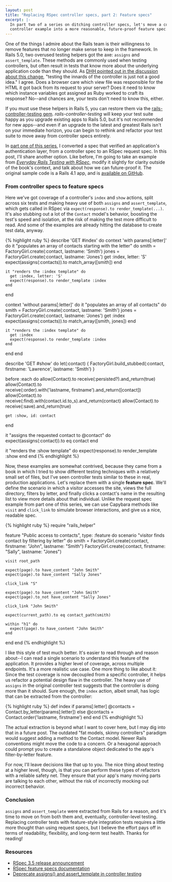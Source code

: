 ```yaml
---
layout: post
title: "Replacing RSpec controller specs, part 2: Feature specs"
excerpt: |-
  In part two of a series on ditching controller specs, let's move a complicated
  controller example into a more reasonable, future-proof feature spec.
---
```


One of the things I admire about the Rails team is their willingness to remove features that no longer make sense to keep in the framework. In Rails 5.0, two overused testing helpers got the axe: `assigns` and `assert_template`. These methods are commonly used when testing controllers, but often result in tests that know more about the underlying application code than they should. As [DHH pointed out in the discussion about this change](https://github.com/rails/rails/issues/18950), "testing the innards of the controller is just not a good idea." I agree. Does a browser care which view file was responsible for the HTML it got back from its request to your server? Does it need to know which instance variables got assigned as Ruby worked to craft its response? No--and chances are, your tests don't need to know this, either.

If you must use these helpers in Rails 5, you can restore them via the [rails-controller-testing gem](https://github.com/rails/rails-controller-testing).  *rails-controller-testing* will keep your test suite happy as you upgrade existing apps to Rails 5.0, but it's not recommended for new apps--and even if an upgrade to the latest and greatest Rails isn't on your immediate horizon, you can begin to rethink and refactor your test suite to move away from controller specs entirely.

In [part one of this series](/2016/08/29/replace-rspec-controller-tests.html), I converted a spec that verified an application's authentication layer, from a controller spec to an RSpec request spec. In this post, I'll share another option. Like before, I'm going to take an example from *[Everyday Rails Testing with RSpec](https://leanpub.com/everydayrailsrspec)*, modify it slightly for clarity outside of the book's context, and talk about how we can future-proof it. The original sample code is a Rails 4.1 app, and is [available on GitHub](https://github.com/everydayrails/rails-4-1-rspec-3-0).

### From controller specs to feature specs

Here we've got coverage of a controller's `index` and `show` actions, split across six tests and making heavy use of both `assigns` and `assert_template`, which gets called in RSpec via `expect(response).to render_template(...)`. It's also stubbing out a lot of the `Contact` model's behavior, boosting the test's speed and isolation, at the risk of making the test more difficult to read. And some of the examples are already hitting the database to create test data, anyway.

{% highlight ruby %}
describe 'GET #index' do
  context 'with params[:letter]' do
    it "populates an array of contacts starting with the letter" do
      smith = FactoryGirl.create(:contact, lastname: 'Smith')
      jones = FactoryGirl.create(:contact, lastname: 'Jones')
      get :index, letter: 'S'
      expect(assigns(:contacts)).to match_array([smith])
    end

    it "renders the :index template" do
      get :index, letter: 'S'
      expect(response).to render_template :index
    end
  end

  context 'without params[:letter]' do
    it "populates an array of all contacts" do
      smith = FactoryGirl.create(:contact, lastname: 'Smith')
      jones = FactoryGirl.create(:contact, lastname: 'Jones')
      get :index
      expect(assigns(:contacts)).to match_array([smith, jones])
    end

    it "renders the :index template" do
      get :index
      expect(response).to render_template :index
    end
  end
end

describe 'GET #show' do
  let(:contact) { FactoryGirl.build_stubbed(:contact,
    firstname: 'Lawrence', lastname: 'Smith') }

  before :each do
    allow(Contact).to receive(:persisted?).and_return(true)
    allow(Contact).to \
      receive(:order).with('lastname, firstname').and_return([contact])
    allow(Contact).to \
      receive(:find).with(contact.id.to_s).and_return(contact)
    allow(Contact).to receive(:save).and_return(true)

    get :show, id: contact
  end

  it "assigns the requested contact to @contact" do
    expect(assigns(:contact)).to eq contact
  end

  it "renders the :show template" do
    expect(response).to render_template :show
  end
end
{% endhighlight %}

Now, these examples are somewhat contrived, because they came from a book in which I tried to show different testing techniques with a relatively small set of files, but I've seen controller tests similar to these in real, production applications. Let's replace them with a single **feature spec**. We'll define the scenario in which a visitor accesses the site, views the full directory, filters by letter, and finally clicks a contact's name in the resulting list to view more details about that individual. Unlike the request spec example from part one of this series, we can use Capybara methods like `visit` and `click_link` to simulate browser interactions, and give us a nice, readable spec.

{% highlight ruby %}
require "rails_helper"

feature "Public access to contacts", type: :feature do
  scenario "visitor finds contact by filtering by letter" do
    smith = FactoryGirl.create(:contact, firstname: "John", lastname: "Smith")
    FactoryGirl.create(:contact, firstname: "Sally", lastname: "Jones")

    visit root_path

    expect(page).to have_content "John Smith"
    expect(page).to have_content "Sally Jones"

    click_link "S"

    expect(page).to have_content "John Smith"
    expect(page).to_not have_content "Sally Jones"

    click_link "John Smith"

    expect(current_path).to eq contact_path(smith)

    within "h1" do
      expect(page).to have_content "John Smith"
    end
  end
end
{% endhighlight %}

I like this style of test much better. It's easier to read through and reason about--I can read a single scenario to understand this feature of the application. It provides a higher level of coverage, across multiple endpoints. It's a more realistic use case. One more thing to like about it: Since the test coverage is now decoupled from a specific controller, it helps us refactor a potential design flaw in the controller. The heavy use of `assigns` in the original controller test suggests that the controller is doing more than it should. Sure enough, the `index` action, albeit small, has logic that can be extracted from the controller:

{% highlight ruby %}
def index
  if params[:letter]
    @contacts = Contact.by_letter(params[:letter])
  else
    @contacts = Contact.order('lastname, firstname')
  end
end
{% endhighlight %}

The actual extraction is beyond what I want to cover here, but I may dig into that in a future post. The outdated "fat models, skinny controllers" paradigm would suggest adding a method to the Contact model. Newer Rails conventions might move the code to a concern. Or a hexagonal approach could prompt you to create a standalone object dedicated to the app's filter-by-letter feature.

For now, I'll leave decisions like that up to you. The nice thing about testing at a higher level, though, is that you can perform these types of refactors with a reliable safety net. They ensure that your app's many moving parts are talking to each other, without the risk of incorrectly mocking out incorrect behavior.

### Conclusion

`assigns` and `assert_template` were extracted from Rails for a reason, and it's time to move on from both them and, eventually, controller-level testing. Replacing controller tests with feature-style integration tests requires a little more thought than using request specs, but I believe the effort pays off in terms of readability, flexibility, and long-term test health. Thanks for reading!

### Resources

- [RSpec 3.5 release announcement](http://rspec.info/blog/2016/07/rspec-3-5-has-been-released/)
- [RSpec feature specs documentation](https://www.relishapp.com/rspec/rspec-rails/docs/feature-specs/feature-spec)
- [Deprecate assigns() and assert_template in controller testing](https://github.com/rails/rails/issues/18950)

